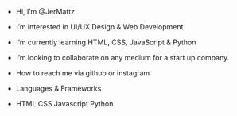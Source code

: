 - Hi, I’m @JerMattz
- I’m interested in UI/UX Design & Web Development
- I’m currently learning HTML, CSS, JavaScript & Python
- I’m looking to collaborate on any medium for a start up company.
- How to reach me via github or instagram

- Languages & Frameworks
- HTML CSS Javascript Python 

<!---
JerMattz/JerMattz is a ✨ special ✨ repository because its `README.md` (this file) appears on your GitHub profile.
You can click the Preview link to take a look at your changes.
--->
